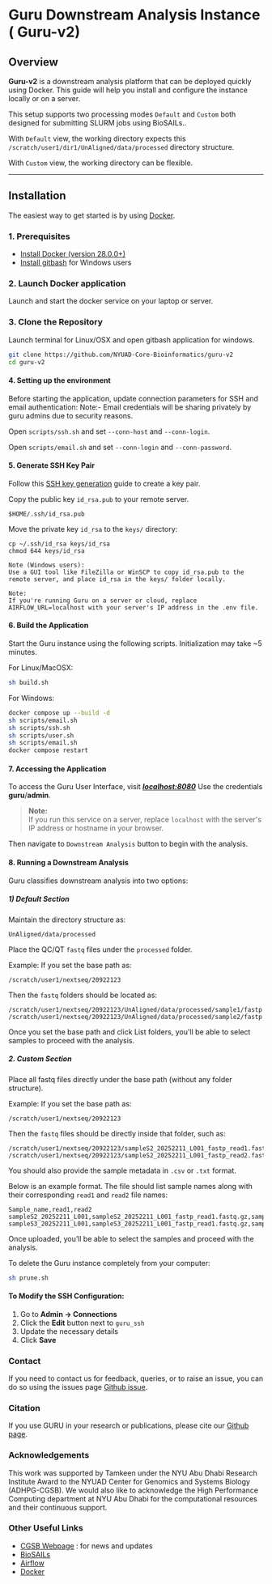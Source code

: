 # Guru Downstream Analysis Instance ( Guru-v2)

## Overview

**Guru-v2** is a downstream analysis platform that can be deployed quickly using Docker. This guide will help you install and configure the instance locally or on a server.

This setup supports two processing modes ```Default``` and ```Custom``` both designed for submitting SLURM jobs using BioSAILs.. 

With ```Default``` view, the working directory expects this ```/scratch/user1/dir1/UnAligned/data/processed``` directory structure. 

With ```Custom``` view, the working directory can be flexible.

---

## Installation

The easiest way to get started is by using [Docker](https://www.docker.com/).

### 1. Prerequisites

- [Install Docker (version 28.0.0+)](https://www.docker.com/get-started)
- [Install gitbash](https://git-scm.com/downloads) for Windows users

### 2. Launch Docker application 

Launch and start the docker service on your laptop or server. 

### 3. Clone the Repository

Launch terminal for Linux/OSX and open gitbash application for windows.

```bash
git clone https://github.com/NYUAD-Core-Bioinformatics/guru-v2
cd guru-v2
```

#### 4. Setting up the environment

Before starting the application, update connection parameters for SSH and email authentication:
Note:- Email credentials will be sharing privately by guru admins due to security reasons. 

Open ```scripts/ssh.sh``` and set ```--conn-host``` and ```--conn-login```.

Open ```scripts/email.sh``` and set ```--conn-login``` and ```--conn-password```.

#### 5. Generate SSH Key Pair

Follow this [SSH key generation](https://www.ssh.com/academy/ssh/keygen) guide to create a key pair.

Copy the public key ```id_rsa.pub``` to your remote server.
```
$HOME/.ssh/id_rsa.pub
```

Move the private key ```id_rsa``` to the ```keys/``` directory:
```
cp ~/.ssh/id_rsa keys/id_rsa
chmod 644 keys/id_rsa
```

    Note (Windows users):
    Use a GUI tool like FileZilla or WinSCP to copy id_rsa.pub to the remote server, and place id_rsa in the keys/ folder locally.

    Note:
    If you're running Guru on a server or cloud, replace AIRFLOW_URL=localhost with your server's IP address in the .env file.

#### 6. Build the Application 

Start the Guru instance using the following scripts. Initialization may take ~5 minutes.

For Linux/MacOSX:

``` bash
sh build.sh
```

For Windows:

``` bash
docker compose up --build -d
sh scripts/email.sh
sh scripts/ssh.sh
sh scripts/user.sh
sh scripts/email.sh
docker compose restart
```

#### 7. Accessing the Application

To access the Guru User Interface, visit [***localhost:8080***](localhost:8080)
Use the credentials **guru**/**admin**.

> **Note:**  
> If you run this service on a server, replace `localhost` with the server's IP address or hostname in your browser.

Then navigate to ```Downstream Analysis``` button to begin with the analysis. 

#### 8. Running a Downstream Analysis

Guru classifies downstream analysis into two options:

##### 1) Default Section

Maintain the directory structure as:
```
UnAligned/data/processed
```
Place the QC/QT ```fastq``` files under the ```processed``` folder.

Example:
If you set the base path as:
```
/scratch/user1/nextseq/20922123
```

Then the ```fastq``` folders should be located as:
```
/scratch/user1/nextseq/20922123/UnAligned/data/processed/sample1/fastp
/scratch/user1/nextseq/20922123/UnAligned/data/processed/sample2/fastp
```

Once you set the base path and click List folders, you'll be able to select samples to proceed with the analysis.


##### 2. Custom Section

Place all fastq files directly under the base path (without any folder structure).

Example:
If you set the base path as:
```
/scratch/user1/nextseq/20922123
```

Then the ```fastq``` files should be directly inside that folder, such as:
```
/scratch/user1/nextseq/20922123/sampleS2_20252211_L001_fastp_read1.fastq.gz
/scratch/user1/nextseq/20922123/sampleS2_20252211_L001_fastp_read2.fastq.gz
```

You should also provide the sample metadata in ```.csv``` or ```.txt``` format.

Below is an example format. The file should list sample names along with their corresponding ```read1``` and ```read2``` file names:
```
Sample_name,read1,read2
sampleS2_20252211_L001,sampleS2_20252211_L001_fastp_read1.fastq.gz,sampleS2_20252211_L001_fastp_read2.fastq.gz
sampleS3_20252211_L001,sampleS3_20252211_L001_fastp_read1.fastq.gz,sampleS3_20252211_L001_fastp_read2.fastq.gz
```

Once uploaded, you’ll be able to select the samples and proceed with the analysis.


To delete the Guru instance completely from your computer:

``` bash 
sh prune.sh
```

#### To Modify the SSH Configuration:

1. Go to **Admin → Connections**
2. Click the **Edit** button next to `guru_ssh`
3. Update the necessary details
4. Click **Save**


### Contact

If you need to contact us for feedback, queries, or to raise an issue, you can do so using the issues page [Github issue](https://github.com/NYUAD-Core-Bioinformatics/guru-v2/issues).

### Citation

If you use GURU in your research or publications, please cite our [Github page](https://github.com/NYUAD-Core-Bioinformatics/guru-v2).

### Acknowledgements

This work was supported by Tamkeen under the NYU Abu Dhabi Research Institute Award to the NYUAD Center for Genomics and Systems Biology (ADHPG-CGSB). We would also like to acknowledge the High Performance Computing department at NYU Abu Dhabi for the computational resources and their continuous support.

### Other Useful Links

- [CGSB Webpage](https://cgsb.abudhabi.nyu.edu) : for news and updates
- [BioSAILs](https://www.biorxiv.org/content/biorxiv/early/2019/01/02/509455.full.pdf)
- [Airflow](https://airflow.apache.org/) 
- [Docker](https://www.docker.com/)